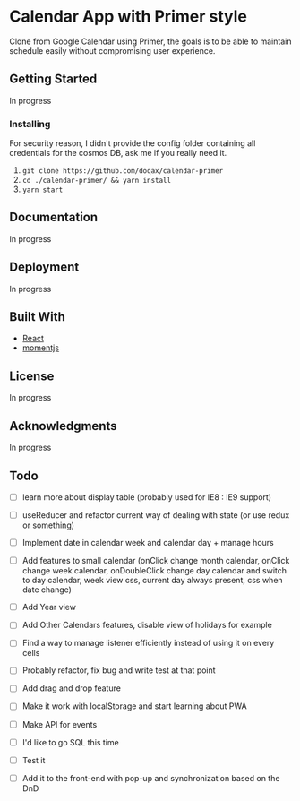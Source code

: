 # Calendar App with Primer style

Clone from Google Calendar using Primer, the goals is to be able to maintain schedule easily without compromising user experience.

## Getting Started

In progress

### Installing

For security reason, I didn't provide the config folder containing all credentials for the cosmos DB, ask me if you really need it.

1. `git clone https://github.com/doqax/calendar-primer`
2. `cd ./calendar-primer/ && yarn install`
3. `yarn start`

## Documentation

In progress

## Deployment

In progress

## Built With

- [React](*)
- [momentjs](*)

## License

In progress

## Acknowledgments

In progress

## Todo

- [ ] learn more about display table (probably used for IE8 : IE9 support)
- [ ] useReducer and refactor current way of dealing with state (or use redux or something)
- [ ] Implement date in calendar week and calendar day + manage hours
- [ ] Add features to small calendar (onClick change month calendar, onClick change week calendar, onDoubleClick change day calendar and switch to day calendar, week view css, current day always present, css when date change)
- [ ] Add Year view
- [ ] Add Other Calendars features, disable view of holidays for example
- [ ] Find a way to manage listener efficiently instead of using it on every cells
- [ ] Probably refactor, fix bug and write test at that point
- [ ] Add drag and drop feature
- [ ] Make it work with localStorage and start learning about PWA

- [ ] Make API for events
- [ ] I'd like to go SQL this time
- [ ] Test it
- [ ] Add it to the front-end with pop-up and synchronization based on the DnD
